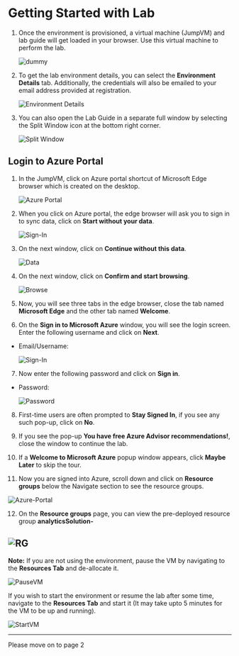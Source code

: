 # Getting Started with Lab

1. Once the environment is provisioned, a virtual machine (JumpVM) and lab guide will get loaded in your browser. Use this virtual machine to perform the lab.

   ![dummy](https://github.com/SD-14/Ignite-Demo/blob/main/media/finalstartpage.png?raw=true)

2. To get the lab environment details, you can select the **Environment Details** tab. Additionally, the credentials will also be emailed to your email address provided at registration.

   ![Environment Details](https://github.com/SD-14/Ignite-Demo/blob/main/media/environmentdetails.png?raw=true)

3. You can also open the Lab Guide in a separate full window by selecting the Split Window icon at the bottom right corner.

   ![Split Window](https://github.com/SD-14/Ignite-Demo/blob/main/media/splitwindow.png?raw=true)

## Login to Azure Portal

1. In the JumpVM, click on Azure portal shortcut of Microsoft Edge browser which is created on the desktop.

   ![Azure Portal](https://github.com/SD-14/Ignite-Demo/blob/main/media/selectazureportal.png?raw=true)

2. When you click on Azure portal, the edge browser will ask you to sign in to sync data, click on **Start without your data**.

   ![Sign-In](https://github.com/SD-14/Ignite-Demo/blob/main/media/02.png?raw=true)

3. On the next window, click on **Continue without this data**.

   ![Data](https://github.com/SD-14/Ignite-Demo/blob/main/media/03.png?raw=true)

4. On the next window, click on **Confirm and start browsing**.

   ![Browse](https://github.com/SD-14/Ignite-Demo/blob/main/media/04.png?raw=true)

5. Now, you will see three tabs in the edge browser, close the tab named **Microsoft Edge** and the other tab named **Welcome**.

6. On the **Sign in to Microsoft Azure** window, you will see the login screen. Enter the following username and click on **Next**.

* Email/Username: <inject key="AzureAdUserEmail"></inject>

    ![Sign-In](https://github.com/SD-14/Ignite-Demo/blob/main/media/05.png?raw=true)

7. Now enter the following password and click on **Sign in**.

* Password: <inject key="AzureAdUserPassword"></inject>

   ![Password](https://github.com/SD-14/Ignite-Demo/blob/main/media/06.png?raw=true)

8. First-time users are often prompted to **Stay Signed In**, if you see any such pop-up, click on **No**.

9. If you see the pop-up **You have free Azure Advisor recommendations!**, close the window to continue the lab.

10. If a **Welcome to Microsoft Azure** popup window appears, click **Maybe Later** to skip the tour.

11. Now you are signed into Azure, scroll down and click on **Resource groups** below the Navigate section to see the resource groups.

   ![Azure-Portal](https://github.com/SD-14/Ignite-Demo/blob/main/media/07.png?raw=true)

12. On the **Resource groups** page, you can view the pre-deployed resource group **analyticsSolution-<inject key ="DeploymentID"></inject>**

   ![RG](https://github.com/SD-14/Ignite-Demo/blob/main/media/analyticsSolution-rg.png?raw=true)
 ----
 
**Note:** If you are not using the environment, pause the VM by navigating to the **Resources Tab** and de-allocate it.

   ![PauseVM](https://github.com/SD-14/Ignite-Demo/blob/main/media/initiatedeallocation.png?raw=true)

If you wish to start the environment or resume the lab after some time, navigate to the **Resources Tab** and start it (It may take upto 5 minutes for the VM to be up and running).

   ![StartVM](https://github.com/SD-14/Ignite-Demo/blob/main/media/startdeallocatedvm.png?raw=true)
   
----

Please move on to page 2
